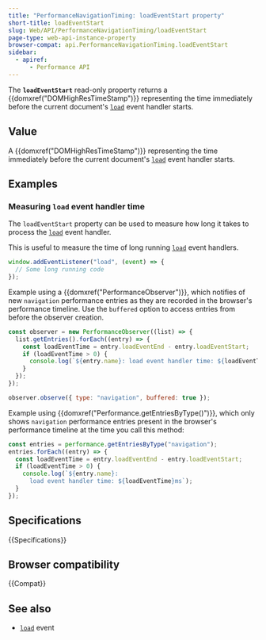 ```yaml
---
title: "PerformanceNavigationTiming: loadEventStart property"
short-title: loadEventStart
slug: Web/API/PerformanceNavigationTiming/loadEventStart
page-type: web-api-instance-property
browser-compat: api.PerformanceNavigationTiming.loadEventStart
sidebar:
  - apiref:
      - Performance API
---
```


The **`loadEventStart`** read-only property returns a {{domxref("DOMHighResTimeStamp")}} representing the time immediately before the current document's [`load`](/en-US/docs/Web/API/Window/load_event) event handler starts.

## Value

A {{domxref("DOMHighResTimeStamp")}} representing the time immediately before the current document's [`load`](/en-US/docs/Web/API/Window/load_event) event handler starts.

## Examples

### Measuring `load` event handler time

The `loadEventStart` property can be used to measure how long it takes to process the [`load`](/en-US/docs/Web/API/Window/load_event) event handler.

This is useful to measure the time of long running [`load`](/en-US/docs/Web/API/Window/load_event) event handlers.

```js
window.addEventListener("load", (event) => {
  // Some long running code
});
```

Example using a {{domxref("PerformanceObserver")}}, which notifies of new `navigation` performance entries as they are recorded in the browser's performance timeline. Use the `buffered` option to access entries from before the observer creation.

```js
const observer = new PerformanceObserver((list) => {
  list.getEntries().forEach((entry) => {
    const loadEventTime = entry.loadEventEnd - entry.loadEventStart;
    if (loadEventTime > 0) {
      console.log(`${entry.name}: load event handler time: ${loadEventTime}ms`);
    }
  });
});

observer.observe({ type: "navigation", buffered: true });
```

Example using {{domxref("Performance.getEntriesByType()")}}, which only shows `navigation` performance entries present in the browser's performance timeline at the time you call this method:

```js
const entries = performance.getEntriesByType("navigation");
entries.forEach((entry) => {
  const loadEventTime = entry.loadEventEnd - entry.loadEventStart;
  if (loadEventTime > 0) {
    console.log(`${entry.name}:
      load event handler time: ${loadEventTime}ms`);
  }
});
```

## Specifications

{{Specifications}}

## Browser compatibility

{{Compat}}

## See also

- [`load`](/en-US/docs/Web/API/Window/load_event) event

